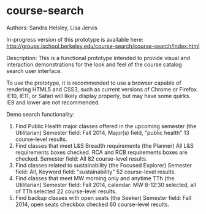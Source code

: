 course-search
=============
Authors: Sandra Helsley, Lisa Jervis

In-progress version of this prototype is available here:
http://groups.ischool.berkeley.edu/course-search/course-search/index.html

Description: This is a functional prototype intended to provide visual and interaction demonstrations for the look and feel of the course catalog search user interface.

To use the prototype, it is recommended to use a browser capable of rendering HTML5 and CSS3, such as current versions of Chrome or Firefox. IE10, IE11, or Safari will likely display properly, but may have some quirks. IE9 and lower are not recommended.

Demo search functionality:
 1. Find Public Health major classes offered in the upcoming semester (the Utilitarian)
 	Semester field: Fall 2014, Major(s) field, "public health"
  13 course-level results.
 2. Find classes that meet L&S Breadth requirements (the Planner)
 	All L&S requirements boxes checked. RCA and RCB requirements boxes are checked. Semester field: All
  82 course-level results.
 3. Find classes related to sustainability (the Focused Explorer)
 	Semester field: All, Keyword field: "sustainability"
  52 course-level results.
 4. Find classes that meet MW morning only and anytime TTh (the Utilitarian)
 	Semester field: Fall 2014, calendar: MW 8-12:30 selected, all of TTh selected
  22 course-level results.
 5. Find backup classes with open seats (the Seeker)
 	Semester field: Fall 2014, open seats checkbox checked
  60 course-level results.